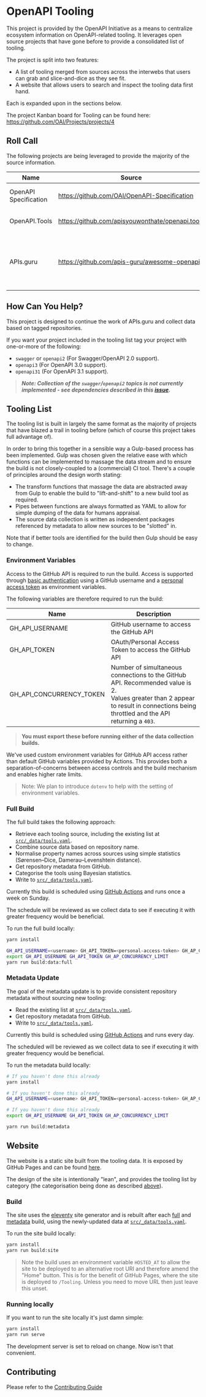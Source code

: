 # OpenAPI Tooling

This project is provided by the OpenAPI Initiative as a means to centralize ecosystem information on OpenAPI-related tooling. It leverages open source projects that have gone before to provide a consolidated list of tooling.

The project is split into two features:

* A list of tooling merged from sources across the interwebs that users can grab and slice-and-dice as they see fit.
* A website that allows users to search and inspect the tooling data first hand.

Each is expanded upon in the sections below.

The project Kanban board for Tooling can be found here: https://github.com/OAI/Projects/projects/4

## Roll Call

The following projects are being leveraged to provide the majority of the source information.

| Name | Source | Description |
| ---- | ------ | ----------- |
| OpenAPI Specification | https://github.com/OAI/OpenAPI-Specification | IMPLEMENTATIONS.md file containing tooling list. |
| OpenAPI.Tools | https://github.com/apisyouwonthate/openapi.tools | APIs Your Won't Hate efforts to create uber list of tooling. |
| APIs.guru | https://github.com/apis-guru/awesome-openapi3 | Repository/site based on tagged repositories in Github.<br>This repository reuses the build approach rather than pulling the list from the source. |

## How Can You Help?

This project is designed to continue the work of APIs.guru and collect data based on tagged repositories.

If you want your project included in the tooling list tag your project with one-or-more of the following:

* `swagger` or `openapi2` (For Swagger/OpenAPI 2.0 support). 
* `openapi3` (For OpenAPI 3.0 support).
* `openapi31` (For OpenAPI 3.1 support).

> ***Note: Collection of the `swagger`/`openapi2` topics is not currently implemented - see dependencies described in this [issue](https://github.com/OAI/Tooling/issues/19).***

## Tooling List

The tooling list is built in largely the same format as the majority of projects that have blazed a trail in tooling before (which of course this project takes full advantage of).

In order to bring this together in a sensible way a Gulp-based process has been implemented. Gulp was chosen given the relative ease with which functions can be implemented to massage the data stream and to ensure the build is not closely-coupled to a (commercial) CI tool. There's a couple of principles around the design worth stating:

* The transform functions that massage the data are abstracted away from Gulp to enable the build to "lift-and-shift" to a new build tool as required.
* Pipes between functions are always formatted as YAML to allow for simple dumping of the data for humans appraisal.
* The source data collection is written as independent packages referenced by metadata to allow new sources to be "slotted" in.

Note that if better tools are identified for the build then Gulp should be easy to change.

### Environment Variables

Access to the GitHub API is required to run the build. Access is supported through [basic authentication](https://docs.github.com/en/rest/guides/getting-started-with-the-rest-api#authentication) using a GitHub username and a [personal access token](https://github.com/settings/tokens/new) as environment variables.

The following variables are therefore required to run the build:

| Name | Description |
| ---- | ----------- |
| GH_API_USERNAME | GitHub username to access the GitHub API |
| GH_API_TOKEN | OAuth/Personal Access Token to access the GitHub API |
| GH_API_CONCURRENCY_TOKEN | Number of simultaneous connections to the GitHub API. Recommended value is 2.<br>Values greater than 2 appear to result in connections being throttled and the API returning a `403`. | 

>**You must export these before running either of the data collection builds.**

We've used custom environment variables for GitHub API access rather than default GitHub variables provided by Actions.  This provides both a separation-of-concerns between access controls and the build mechanism and enables higher rate limits.

> Note: We plan to introduce `dotenv` to help with the setting of environment variables.

### Full Build

The full build takes the following approach:

* Retrieve each tooling source, including the existing list at [`src/_data/tools.yaml`](src/_data/tools.yaml).
* Combine source data based on repository name.
* Normalise property names across sources using simple statistics (Sørensen–Dice, Damerau–Levenshtein distance).
* Get repository metadata from GitHub.
* Categorise the tools using Bayesian statistics.
* Write to [`src/_data/tools.yaml`](src/_data/tools.yaml).

Currently this build is scheduled using [GitHub Actions](.github/workflows/full.yaml) and runs once a week on Sunday.

The schedule will be reviewed as we collect data to see if executing it with greater frequency would be beneficial.

To run the full build locally:

```bash
yarn install

GH_API_USERNAME=<username> GH_API_TOKEN=<personal-access-token> GH_AP_CONCURRENCY_LIMIT=2
export GH_API_USERNAME GH_API_TOKEN GH_AP_CONCURRENCY_LIMIT
yarn run build:data:full
```

### Metadata Update

The goal of the metadata update is to provide consistent repository metadata without sourcing new tooling:

* Read the existing list at [`src/_data/tools.yaml`](src/_data/tools.yaml).
* Get repository metadata from GitHub.
* Write to [`src/_data/tools.yaml`](src/_data/tools.yaml).

Currently this build is scheduled using [GitHub Actions](.github/workflows/metadata.yaml) and runs every day.

The scheduled will be reviewed as we collect data to see if executing it with greater frequency would be beneficial.

To run the metadata build locally:

```bash
# If you haven't done this already
yarn install 

# If you haven't done this already
GH_API_USERNAME=<username> GH_API_TOKEN=<personal-access-token> GH_AP_CONCURRENCY_LIMIT=2

# If you haven't done this already
export GH_API_USERNAME GH_API_TOKEN GH_AP_CONCURRENCY_LIMIT 

yarn run build:metadata
```

## Website

The website is a static site built from the tooling data. It is exposed by GitHub Pages and can be found [here](https://oai.github.io/Tooling).

The design of the site is intentionally "lean", and provides the tooling list by category (the categorisation being done as described [above](#full-build)).

### Build

The site uses the [eleventy](https://www.11ty.dev/) site generator and is rebuilt after each [full](#full-build) and [metadata](#metadata-update) build, using the newly-updated data at [`src/_data/tools.yaml`](src/_data/tools.yaml).

To run the site build locally:

```bash
yarn install
yarn run build:site
```

> Note the build uses an environment variable `HOSTED_AT` to allow the site to be deployed to an alternative root URI and therefore amend the "Home" button. This is for the benefit of GitHub Pages, where the site is deployed to `/Tooling`. Unless you need to move URL then just leave this unset.

### Running locally

If you want to run the site locally it's just damn simple:

```bash
yarn install
yarn run serve
```

The development server is set to reload on change. Now isn't that convenient.

## Contributing

Please refer to the [Contributing Guide](CONTRIBUTING.md)
